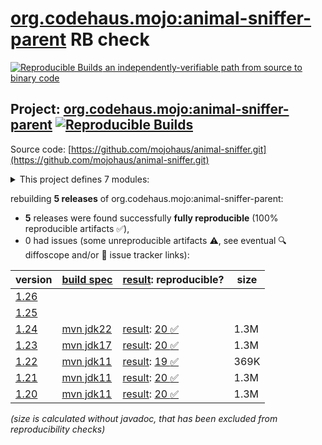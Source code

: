 [org.codehaus.mojo:animal-sniffer-parent](https://central.sonatype.com/artifact/org.codehaus.mojo/animal-sniffer-parent/versions) RB check
=======

[![Reproducible Builds](https://reproducible-builds.org/images/logos/rb.svg) an independently-verifiable path from source to binary code](https://reproducible-builds.org/)

## Project: [org.codehaus.mojo:animal-sniffer-parent](https://central.sonatype.com/artifact/org.codehaus.mojo/animal-sniffer-parent/versions) [![Reproducible Builds](https://img.shields.io/endpoint?url=https://raw.githubusercontent.com/jvm-repo-rebuild/reproducible-central/master/content/org/codehaus/mojo/animal-sniffer/badge.json)](https://github.com/jvm-repo-rebuild/reproducible-central/blob/master/content/org/codehaus/mojo/animal-sniffer/README.md)

Source code: [https://github.com/mojohaus/animal-sniffer.git](https://github.com/mojohaus/animal-sniffer.git)

<details><summary>This project defines 7 modules:</summary>

* [org.codehaus.mojo:animal-sniffer](https://central.sonatype.com/artifact/org.codehaus.mojo/animal-sniffer/overview)
* [org.codehaus.mojo:animal-sniffer-annotations](https://central.sonatype.com/artifact/org.codehaus.mojo/animal-sniffer-annotations/overview)
* [org.codehaus.mojo:animal-sniffer-ant-tasks](https://central.sonatype.com/artifact/org.codehaus.mojo/animal-sniffer-ant-tasks/overview)
* [org.codehaus.mojo:animal-sniffer-enforcer-rule](https://central.sonatype.com/artifact/org.codehaus.mojo/animal-sniffer-enforcer-rule/overview)
* [org.codehaus.mojo:animal-sniffer-maven-plugin](https://central.sonatype.com/artifact/org.codehaus.mojo/animal-sniffer-maven-plugin/overview)
* [org.codehaus.mojo:animal-sniffer-parent](https://central.sonatype.com/artifact/org.codehaus.mojo/animal-sniffer-parent/overview)
* [org.codehaus.mojo:java-boot-classpath-detector](https://central.sonatype.com/artifact/org.codehaus.mojo/java-boot-classpath-detector/overview)
</details>

rebuilding **5 releases** of org.codehaus.mojo:animal-sniffer-parent:
- **5** releases were found successfully **fully reproducible** (100% reproducible artifacts :white_check_mark:),
- 0 had issues (some unreproducible artifacts :warning:, see eventual :mag: diffoscope and/or :memo: issue tracker links):

| version | [build spec](/BUILDSPEC.md) | [result](https://reproducible-builds.org/docs/jvm/): reproducible? | size |
| -- | --------- | ------ | -- |
| [1.26](https://central.sonatype.com/artifact/org.codehaus.mojo/animal-sniffer-parent/1.26/pom) | | | |
| [1.25](https://central.sonatype.com/artifact/org.codehaus.mojo/animal-sniffer-parent/1.25/pom) | | | |
| [1.24](https://central.sonatype.com/artifact/org.codehaus.mojo/animal-sniffer-parent/1.24/pom) | [mvn jdk22](animal-sniffer-1.24.buildspec) | [result](animal-sniffer-parent-1.24.buildinfo): [20 :white_check_mark: ](animal-sniffer-parent-1.24.buildcompare) | 1.3M |
| [1.23](https://central.sonatype.com/artifact/org.codehaus.mojo/animal-sniffer-parent/1.23/pom) | [mvn jdk17](animal-sniffer-1.23.buildspec) | [result](animal-sniffer-parent-1.23.buildinfo): [20 :white_check_mark: ](animal-sniffer-parent-1.23.buildcompare) | 1.3M |
| [1.22](https://central.sonatype.com/artifact/org.codehaus.mojo/animal-sniffer-parent/1.22/pom) | [mvn jdk11](animal-sniffer-1.22.buildspec) | [result](animal-sniffer-parent-1.22.buildinfo): [19 :white_check_mark: ](animal-sniffer-parent-1.22.buildcompare) | 369K |
| [1.21](https://central.sonatype.com/artifact/org.codehaus.mojo/animal-sniffer-parent/1.21/pom) | [mvn jdk11](animal-sniffer-1.21.buildspec) | [result](animal-sniffer-parent-1.21.buildinfo): [20 :white_check_mark: ](animal-sniffer-parent-1.21.buildcompare) | 1.3M |
| [1.20](https://central.sonatype.com/artifact/org.codehaus.mojo/animal-sniffer-parent/1.20/pom) | [mvn jdk11](animal-sniffer-1.20.buildspec) | [result](animal-sniffer-parent-1.20.buildinfo): [20 :white_check_mark: ](animal-sniffer-parent-1.20.buildcompare) | 1.3M |

<i>(size is calculated without javadoc, that has been excluded from reproducibility checks)</i>
